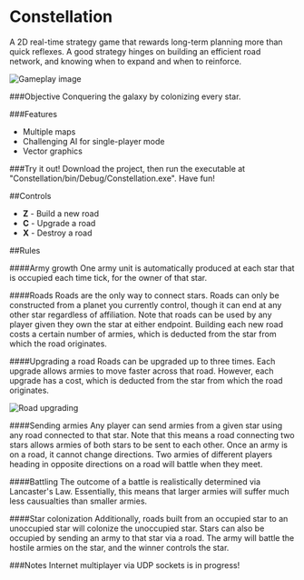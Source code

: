 # Constellation
A 2D real-time strategy game that rewards long-term planning more than quick reflexes. A good strategy hinges on building an efficient road network, and knowing when to expand and when to reinforce.

![Gameplay image](http://i.imgur.com/qW8UbAZ.png)

###Objective
Conquering the galaxy by colonizing every star.

###Features
* Multiple maps
* Challenging AI for single-player mode
* Vector graphics

###Try it out!
Download the project, then run the executable at "Constellation/bin/Debug/Constellation.exe". Have fun!

##Controls
* **Z** - Build a new road
* **C** - Upgrade a road
* **X** - Destroy a road

##Rules

####Army growth
One army unit is automatically produced at each star that is occupied each time tick, for the owner of that star.

####Roads
Roads are the only way to connect stars. Roads can only be constructed from a planet you currently control, though it can end at any other star regardless of affiliation. Note that roads can be used by any player given they own the star at either endpoint. Building each new road costs a certain number of armies, which is deducted from the star from which the road originates.

####Upgrading a road
Roads can be upgraded up to three times. Each upgrade allows armies to move faster across that road. However, each upgrade has a cost, which is deducted from the star from which the road originates.

![Road upgrading](http://i.imgur.com/XJBHvDl.png)

####Sending armies
Any player can send armies from a given star using any road connected to that star. Note that this means a road connecting two stars allows armies of both stars to be sent to each other. Once an army is on a road, it cannot change directions. Two armies of different players heading in opposite directions on a road will battle when they meet.

####Battling
The outcome of a battle is realistically determined via Lancaster's Law. Essentially, this means that larger armies will suffer much less causualties than smaller armies.

####Star colonization
Additionally, roads built from an occupied star to an unoccupied star will colonize the unoccupied star. Stars can also be occupied by sending an army to that star via a road. The army will battle the hostile armies on the star, and the winner controls the star.

###Notes
Internet multiplayer via UDP sockets is in progress!
